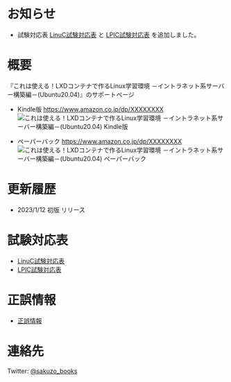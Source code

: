 # お知らせ

- 試験対応表 [LinuC試験対応表](/linuc.md) と [LPIC試験対応表](/lpic.md) を追加しました。


# 概要

『これは使える！LXDコンテナで作るLinux学習環境 －イントラネット系サーバー構築編－(Ubuntu20.04)』のサポートページ  

- Kindle版 https://www.amazon.co.jp/dp/XXXXXXXX  
![これは使える！LXDコンテナで作るLinux学習環境 －イントラネット系サーバー構築編－(Ubuntu20.04) Kindle版](https://images-na.ssl-images-amazon.com/images/P/B0BB3J9M3Y.09.MZZZZZZZ.jpg)

- ペーパーバック https://www.amazon.co.jp/dp/XXXXXXXX  
![これは使える！LXDコンテナで作るLinux学習環境 －イントラネット系サーバー構築編－(Ubuntu20.04) ペーパーバック](https://images-na.ssl-images-amazon.com/images/P/B0BB5YKFKG.09.MZZZZZZZ.jpg)


# 更新履歴

- 2023/1/12 初版 リリース


# 試験対応表

- [LinuC試験対応表](/linuc.md)  
- [LPIC試験対応表](/lpic.md)  


# 正誤情報

- [正誤情報](/eratta.md)  


# 連絡先

Twitter: [@sakuzo_books](https://twitter.com/sakuzo_books)
